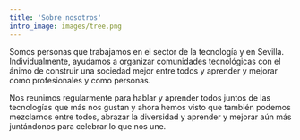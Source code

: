 ```yaml
---
title: 'Sobre nosotros'
intro_image: images/tree.png
---
```


Somos personas que trabajamos en el sector de la tecnología y en Sevilla. Individualmente, ayudamos a organizar comunidades tecnológicas con el ánimo de construir una sociedad mejor entre todos y aprender y mejorar como profesionales y como personas.

Nos reunimos regularmente para hablar y aprender todos juntos de las tecnologías que más nos gustan y ahora hemos visto que también podemos mezclarnos entre todos, abrazar la diversidad y aprender y mejorar aún más juntándonos para celebrar lo que nos une.